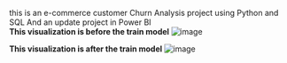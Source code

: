 this is an e-commerce customer Churn Analysis project using Python and SQL And an update project in Power BI <br>
**This visualization is before the train model**
![image](https://github.com/user-attachments/assets/dee2f1fa-b63f-42e2-a9a7-b1c6f2dc7125)




**This visualization is after the train model**
![image](https://github.com/user-attachments/assets/6ff1b685-e0ca-485a-b859-04777467ab87)

